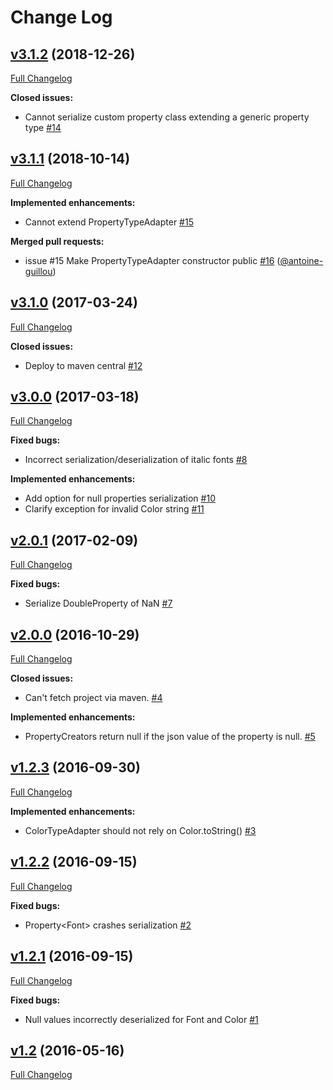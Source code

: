 # Change Log

## [v3.1.2](https://bintray.com/joffrey-bion/maven/fx-gson/3.1.2) (2018-12-26)
[Full Changelog](https://github.com/joffrey-bion/fx-gson/compare/v3.1.1...v3.1.2)

**Closed issues:**

- Cannot serialize custom property class extending a generic property type [\#14](https://github.com/joffrey-bion/fx-gson/issues/14)

## [v3.1.1](https://bintray.com/joffrey-bion/maven/fx-gson/3.1.1) (2018-10-14)
[Full Changelog](https://github.com/joffrey-bion/fx-gson/compare/v3.1.0...v3.1.1)

**Implemented enhancements:**

- Cannot extend PropertyTypeAdapter [\#15](https://github.com/joffrey-bion/fx-gson/issues/15)

**Merged pull requests:**

- issue \#15 Make PropertyTypeAdapter constructor public [\#16](https://github.com/joffrey-bion/fx-gson/pull/16) ([@antoine-guillou](https://github.com/antoine-guillou))

## [v3.1.0](https://bintray.com/joffrey-bion/maven/fx-gson/3.1.0) (2017-03-24)
[Full Changelog](https://github.com/joffrey-bion/fx-gson/compare/v3.0.0...v3.1.0)

**Closed issues:**

- Deploy to maven central [\#12](https://github.com/joffrey-bion/fx-gson/issues/12)

## [v3.0.0](https://bintray.com/joffrey-bion/maven/fx-gson/3.0.0) (2017-03-18)
[Full Changelog](https://github.com/joffrey-bion/fx-gson/compare/v2.0.1...v3.0.0)

**Fixed bugs:**

- Incorrect serialization/deserialization of italic fonts [\#8](https://github.com/joffrey-bion/fx-gson/issues/8)

**Implemented enhancements:**

- Add option for null properties serialization [\#10](https://github.com/joffrey-bion/fx-gson/issues/10)
- Clarify exception for invalid Color string [\#11](https://github.com/joffrey-bion/fx-gson/issues/11)

## [v2.0.1](https://bintray.com/joffrey-bion/maven/fx-gson/2.0.1) (2017-02-09)
[Full Changelog](https://github.com/joffrey-bion/fx-gson/compare/v2.0.0...v2.0.1)

**Fixed bugs:**

- Serialize DoubleProperty of NaN [\#7](https://github.com/joffrey-bion/fx-gson/issues/7)

## [v2.0.0](https://bintray.com/joffrey-bion/maven/fx-gson/2.0.0) (2016-10-29)
[Full Changelog](https://github.com/joffrey-bion/fx-gson/compare/v1.2.3...v2.0.0)

**Closed issues:**

- Can't fetch project via maven. [\#4](https://github.com/joffrey-bion/fx-gson/issues/4)

**Implemented enhancements:**

- PropertyCreators return null if the json value of the property is null. [\#5](https://github.com/joffrey-bion/fx-gson/issues/5)

## [v1.2.3](https://bintray.com/joffrey-bion/maven/fx-gson/1.2.3) (2016-09-30)
[Full Changelog](https://github.com/joffrey-bion/fx-gson/compare/v1.2.2...v1.2.3)

**Implemented enhancements:**

- ColorTypeAdapter should not rely on Color.toString\(\) [\#3](https://github.com/joffrey-bion/fx-gson/issues/3)

## [v1.2.2](https://bintray.com/joffrey-bion/maven/fx-gson/1.2.2) (2016-09-15)
[Full Changelog](https://github.com/joffrey-bion/fx-gson/compare/v1.2.1...v1.2.2)

**Fixed bugs:**

- Property\<Font\> crashes serialization [\#2](https://github.com/joffrey-bion/fx-gson/issues/2)

## [v1.2.1](https://bintray.com/joffrey-bion/maven/fx-gson/1.2.1) (2016-09-15)
[Full Changelog](https://github.com/joffrey-bion/fx-gson/compare/v1.2...v1.2.1)

**Fixed bugs:**

- Null values incorrectly deserialized for Font and Color [\#1](https://github.com/joffrey-bion/fx-gson/issues/1)

## [v1.2](https://bintray.com/joffrey-bion/maven/fx-gson/1.2) (2016-05-16)
[Full Changelog](https://github.com/joffrey-bion/fx-gson/compare/v1.1...v1.2)


